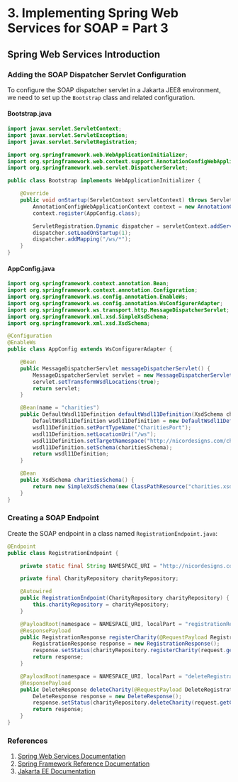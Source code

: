 # 3. Implementing Spring Web Services for SOAP = Part 3

## Spring Web Services Introduction

### Adding the SOAP Dispatcher Servlet Configuration

To configure the SOAP dispatcher servlet in a Jakarta JEE8 environment, we need to set up the `Bootstrap` class and related configuration.

#### Bootstrap.java

```java
import javax.servlet.ServletContext;
import javax.servlet.ServletException;
import javax.servlet.ServletRegistration;

import org.springframework.web.WebApplicationInitializer;
import org.springframework.web.context.support.AnnotationConfigWebApplicationContext;
import org.springframework.web.servlet.DispatcherServlet;

public class Bootstrap implements WebApplicationInitializer {

    @Override
    public void onStartup(ServletContext servletContext) throws ServletException {
        AnnotationConfigWebApplicationContext context = new AnnotationConfigWebApplicationContext();
        context.register(AppConfig.class);

        ServletRegistration.Dynamic dispatcher = servletContext.addServlet("dispatcher", new DispatcherServlet(context));
        dispatcher.setLoadOnStartup(1);
        dispatcher.addMapping("/ws/*");
    }
}
```

#### AppConfig.java

```java
import org.springframework.context.annotation.Bean;
import org.springframework.context.annotation.Configuration;
import org.springframework.ws.config.annotation.EnableWs;
import org.springframework.ws.config.annotation.WsConfigurerAdapter;
import org.springframework.ws.transport.http.MessageDispatcherServlet;
import org.springframework.xml.xsd.SimpleXsdSchema;
import org.springframework.xml.xsd.XsdSchema;

@Configuration
@EnableWs
public class AppConfig extends WsConfigurerAdapter {

    @Bean
    public MessageDispatcherServlet messageDispatcherServlet() {
        MessageDispatcherServlet servlet = new MessageDispatcherServlet();
        servlet.setTransformWsdlLocations(true);
        return servlet;
    }

    @Bean(name = "charities")
    public DefaultWsdl11Definition defaultWsdl11Definition(XsdSchema charitiesSchema) {
        DefaultWsdl11Definition wsdl11Definition = new DefaultWsdl11Definition();
        wsdl11Definition.setPortTypeName("CharitiesPort");
        wsdl11Definition.setLocationUri("/ws");
        wsdl11Definition.setTargetNamespace("http://nicordesigns.com/charities");
        wsdl11Definition.setSchema(charitiesSchema);
        return wsdl11Definition;
    }

    @Bean
    public XsdSchema charitiesSchema() {
        return new SimpleXsdSchema(new ClassPathResource("charities.xsd"));
    }
}
```

### Creating a SOAP Endpoint

Create the SOAP endpoint in a class named `RegistrationEndpoint.java`:

```java
@Endpoint
public class RegistrationEndpoint {

    private static final String NAMESPACE_URI = "http://nicordesigns.com/charities";

    private final CharityRepository charityRepository;

    @Autowired
    public RegistrationEndpoint(CharityRepository charityRepository) {
        this.charityRepository = charityRepository;
    }

    @PayloadRoot(namespace = NAMESPACE_URI, localPart = "registrationRequest")
    @ResponsePayload
    public RegistrationResponse registerCharity(@RequestPayload RegistrationRequest request) {
        RegistrationResponse response = new RegistrationResponse();
        response.setStatus(charityRepository.registerCharity(request.getCharityRegistration()));
        return response;
    }

    @PayloadRoot(namespace = NAMESPACE_URI, localPart = "deleteRegistration")
    @ResponsePayload
    public DeleteResponse deleteCharity(@RequestPayload DeleteRegistration request) {
        DeleteResponse response = new DeleteResponse();
        response.setStatus(charityRepository.deleteCharity(request.getCharityId()));
        return response;
    }
}
```

### References

1. [Spring Web Services Documentation](https://docs.spring.io/spring-ws/docs/current/reference/)
2. [Spring Framework Reference Documentation](https://docs.spring.io/spring-framework/docs/current/reference/html/web.html)
3. [Jakarta EE Documentation](https://jakarta.ee/specifications/)

